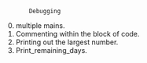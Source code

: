            Debugging
0. multiple mains.
1. Commenting within the block of code.
2. Printing out the largest number.
3. Print_remaining_days.   
